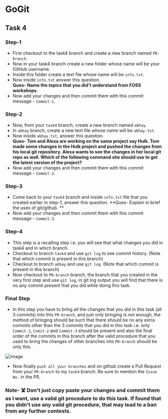 # GoGit
## Task 4
### Step-1
- First checkout to the task4 branch and create a new branch named `PR-branch`.
- Now in your task4 branch create a new folder whose name will be your GitHub username.
- Inside this folder create a text file whose name will be `info.txt`.
- Now inside `info.txt` answer this question.</br>
 **Ques- Name the topics that you did't understand from FOSS workshops.**
- Now add your changes and then commit them with this commit message - `Commit-1`.

### Step-2
- Now, from your `task4` branch, create a new branch named `abhay`.
- In `abhay` branch, create a new text file whose name will be `abhay.txt`.
- Now inside `abhay.txt`, answer this question.</br>
 **Ques- Tom and Alexa are working on the same project say Hulk. Tom made some changes in the Hulk project and pushed the changes from his local git repository. Alexa wants to see the changes in her local git repo as well. Which of the following command she should use to get the latest version of the project?**
- Now add your changes and then commit them with this commit message - `Commit-2`.

### Step-3
- Come back to your `task4` branch and inside `info.txt` file that you created earlier in step-1, answer this question. **Ques- Explain in brief the uses of git/github. **
- Now add your changes and then commit them with this commit message - `Commit-3`.

### Step-4
- This step is a recalling step i.e. you will see that what changes you did in task4 and in which branch.
- Checkout to branch `task4` and use `git log` to see commit history. (Note that which commit is present in this branch)
- Checkout to branch `abhay` and use `git log`. (Note that which commit is present in this branch)
- Now checkout to `PR-branch` branch, the branch that you created in the very first step and use `git log`, in git log output you will find that there is no any commit present     that you did while doing this task.

### Final Step
- In this step you have to bring all the changes that you did in this task (all 3 commits) into this `PR-branch`, and just only bringing is not enough, the method of bringing should be such that there should be no any extra commits other than the 3 commits that you did in this task i.e. only `Commit-1`, `Comit-2` and `Commit-3` should be present and also the final order of the commits in this branch after the valid procedure that you used to bring the changes of other branches into `PR-branch` should be only this.

![image](https://user-images.githubusercontent.com/75938293/149640060-34879c00-1117-47b1-bcc6-44f4e80efb46.png)
- Now finally `push all your branches` and on github create a Pull Request from your `PR-branch` to my `task4` branch. Be sure to mention the `Issue No.` in the PR.

### Note- ☠️ Don't just copy paste your changes and commit them as I want, use a valid git procedure to do this task. If found that you didn't use any valid git procedure, that may lead to a ban from any further contests. 




